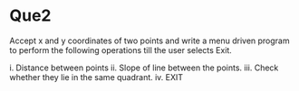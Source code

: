 # Que2

Accept x and y coordinates of two points and write a menu driven program to perform the following operations till the user selects Exit.

i. Distance between points
ii. Slope of line between the points.
iii. Check whether they lie in the same quadrant.
iv. EXIT
